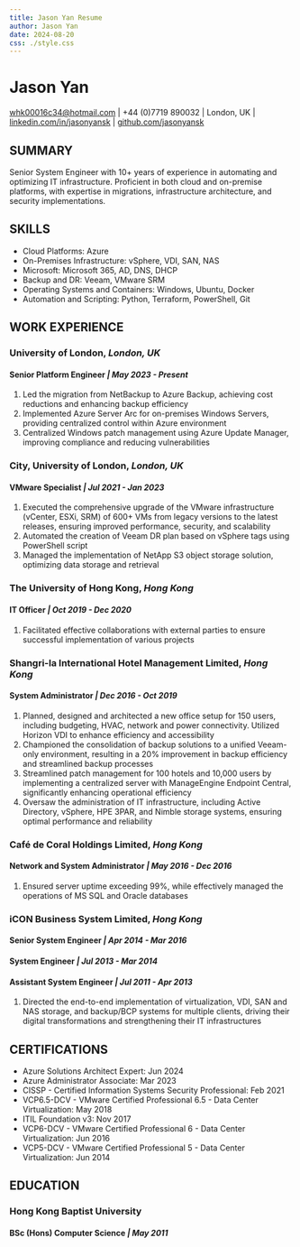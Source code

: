 ```yaml
---
title: Jason Yan Resume
author: Jason Yan
date: 2024-08-20
css: ./style.css
---
```


<link rel="stylesheet" type="text/css" href="./style.css">

# Jason Yan

[whk00016c34@hotmail.com](mailto:whk00016c34@hotmail.com) | +44 (0)7719 890032 | London, UK | [linkedin.com/in/jasonyansk](https://www.linkedin.com/in/jasonyansk) | [github.com/jasonyansk](https://jasonyansk.github.io/resume/)

## SUMMARY

Senior System Engineer with 10+ years of experience in automating and optimizing IT infrastructure. Proficient in both cloud and on-premise platforms, with expertise in migrations, infrastructure architecture, and security implementations.

## SKILLS

- Cloud Platforms: Azure
- On-Premises Infrastructure: vSphere, VDI, SAN, NAS
- Microsoft: Microsoft 365, AD, DNS, DHCP
- Backup and DR: Veeam, VMware SRM
- Operating Systems and Containers: Windows, Ubuntu, Docker
- Automation and Scripting: Python, Terraform, PowerShell, Git

## WORK EXPERIENCE

### University of London, _London, UK_

#### Senior Platform Engineer _| May 2023 - Present_

1. Led the migration from NetBackup to Azure Backup, achieving cost reductions and enhancing backup efficiency
1. Implemented Azure Server Arc for on-premises Windows Servers, providing centralized control within Azure environment
1. Centralized Windows patch management using Azure Update Manager, improving compliance and reducing vulnerabilities

### City, University of London, _London, UK_

#### VMware Specialist _| Jul 2021 - Jan 2023_

1. Executed the comprehensive upgrade of the VMware infrastructure (vCenter, ESXi, SRM) of 600+ VMs from legacy versions to the latest releases, ensuring improved performance, security, and scalability
1. Automated the creation of Veeam DR plan based on vSphere tags using PowerShell script
1. Managed the implementation of NetApp S3 object storage solution, optimizing data storage and retrieval

### The University of Hong Kong, _Hong Kong_

#### IT Officer _| Oct 2019 - Dec 2020_

1. Facilitated effective collaborations with external parties to ensure successful implementation of various projects

### Shangri-la International Hotel Management Limited, _Hong Kong_

#### System Administrator _| Dec 2016 - Oct 2019_

1. Planned, designed and architected a new office setup for 150 users, including budgeting, HVAC, network and power connectivity. Utilized Horizon VDI to enhance efficiency and accessibility
1. Championed the consolidation of backup solutions to a unified Veeam-only environment, resulting in a 20% improvement in backup efficiency and streamlined backup processes
1. Streamlined patch management for 100 hotels and 10,000 users by implementing a centralized server with ManageEngine Endpoint Central, significantly enhancing operational efficiency
1. Oversaw the administration of IT infrastructure, including Active Directory, vSphere, HPE 3PAR, and Nimble storage systems, ensuring optimal performance and reliability

### Café de Coral Holdings Limited, _Hong Kong_

#### Network and System Administrator _| May 2016 - Dec 2016_

1. Ensured server uptime exceeding 99%, while effectively managed the operations of MS SQL and Oracle databases

### iCON Business System Limited, _Hong Kong_

#### Senior System Engineer _| Apr 2014 - Mar 2016_

#### System Engineer _| Jul 2013 - Mar 2014_

#### Assistant System Engineer _| Jul 2011 - Apr 2013_

1. Directed the end-to-end implementation of virtualization, VDI, SAN and NAS storage, and backup/BCP systems for multiple clients, driving their digital transformations and strengthening their IT infrastructures

<div style="page-break-after: always;"></div>

## CERTIFICATIONS

- Azure Solutions Architect Expert: Jun 2024
- Azure Administrator Associate: Mar 2023
- CISSP - Certified Information Systems Security Professional: Feb 2021
- VCP6.5-DCV - VMware Certified Professional 6.5 - Data Center Virtualization: May 2018
- ITIL Foundation v3: Nov 2017
- VCP6-DCV - VMware Certified Professional 6 - Data Center Virtualization: Jun 2016
- VCP5-DCV - VMware Certified Professional 5 - Data Center Virtualization: Jun 2014

## EDUCATION

### Hong Kong Baptist University

#### BSc (Hons) Computer Science _| May 2011_
